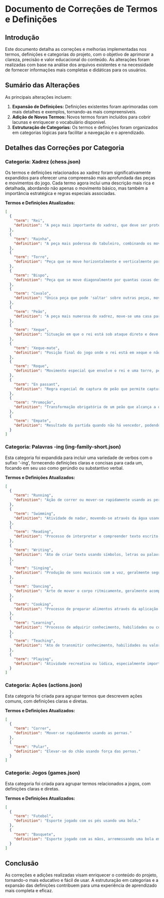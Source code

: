 # Documento de Correções de Termos e Definições

## Introdução

Este documento detalha as correções e melhorias implementadas nos termos, definições e categorias do projeto, com o objetivo de aprimorar a clareza, precisão e valor educacional do conteúdo. As alterações foram realizadas com base na análise dos arquivos existentes e na necessidade de fornecer informações mais completas e didáticas para os usuários.

## Sumário das Alterações

As principais alterações incluem:

1.  **Expansão de Definições:** Definições existentes foram aprimoradas com mais detalhes e exemplos, tornando-as mais compreensíveis.
2.  **Adição de Novos Termos:** Novos termos foram incluídos para cobrir lacunas e enriquecer o vocabulário disponível.
3.  **Estruturação de Categorias:** Os termos e definições foram organizados em categorias lógicas para facilitar a navegação e o aprendizado.

## Detalhes das Correções por Categoria

### Categoria: Xadrez (chess.json)

Os termos e definições relacionados ao xadrez foram significativamente expandidos para oferecer uma compreensão mais aprofundada das peças e movimentos do jogo. Cada termo agora inclui uma descrição mais rica e detalhada, abordando não apenas o movimento básico, mas também a importância estratégica e regras especiais associadas.

**Termos e Definições Atualizados:**




```json
[
  {
    "term": "Rei",
    "definition": "A peça mais importante do xadrez, que deve ser protegida a todo custo. Move-se uma casa em qualquer direção e sua captura significa o fim da partida."
  },
  {
    "term": "Rainha",
    "definition": "A peça mais poderosa do tabuleiro, combinando os movimentos da torre e do bispo. Pode mover-se em qualquer direção por quantas casas desejar."
  },
  {
    "term": "Torre",
    "definition": "Peça que se move horizontalmente e verticalmente por quantas casas desejar. Participa do movimento especial chamado roque junto com o rei."
  },
  {
    "term": "Bispo",
    "definition": "Peça que se move diagonalmente por quantas casas desejar, sempre permanecendo nas casas da mesma cor durante toda a partida."
  },
  {
    "term": "Cavalo",
    "definition": "Única peça que pode 'saltar' sobre outras peças, movendo-se em formato de 'L': duas casas em uma direção e uma casa perpendicular."
  },
  {
    "term": "Peão",
    "definition": "A peça mais numerosa do xadrez, move-se uma casa para frente, mas captura diagonalmente. Pode ser promovido ao alcançar a oitava fileira."
  },
  {
    "term": "Xeque",
    "definition": "Situação em que o rei está sob ataque direto e deve ser movido, protegido ou o atacante deve ser capturado imediatamente."
  },
  {
    "term": "Xeque-mate",
    "definition": "Posição final do jogo onde o rei está em xeque e não há movimento legal que possa salvá-lo, resultando na vitória do oponente."
  },
  {
    "term": "Roque",
    "definition": "Movimento especial que envolve o rei e uma torre, permitindo maior segurança ao rei e desenvolvimento da torre simultaneamente."
  },
  {
    "term": "En passant",
    "definition": "Regra especial de captura de peão que permite capturar um peão adversário que avançou duas casas, como se tivesse avançado apenas uma."
  },
  {
    "term": "Promoção",
    "definition": "Transformação obrigatória de um peão que alcança a oitava fileira em qualquer peça (exceto rei), geralmente escolhe-se a rainha."
  },
  {
    "term": "Empate",
    "definition": "Resultado da partida quando não há vencedor, podendo ocorrer por afogamento, repetição de posições, regra dos 50 movimentos ou acordo mútuo."
  }
]
```

### Categoria: Palavras -ing (ing-family-short.json)

Esta categoria foi expandida para incluir uma variedade de verbos com o sufixo '-ing', fornecendo definições claras e concisas para cada um, focando em seu uso como gerúndio ou substantivo verbal.

**Termos e Definições Atualizados:**




```json
[
  {
    "term": "Running",
    "definition": "Ação de correr ou mover-se rapidamente usando as pernas. Também pode significar 'funcionando' quando se refere a máquinas ou sistemas."
  },
  {
    "term": "Swimming",
    "definition": "Atividade de nadar, movendo-se através da água usando movimentos coordenados dos braços e pernas."
  },
  {
    "term": "Reading",
    "definition": "Processo de interpretar e compreender texto escrito, uma habilidade fundamental para o aprendizado e comunicação."
  },
  {
    "term": "Writing",
    "definition": "Ato de criar texto usando símbolos, letras ou palavras para comunicar ideias, pensamentos ou informações."
  },
  {
    "term": "Singing",
    "definition": "Produção de sons musicais com a voz, geralmente seguindo uma melodia e ritmo específicos."
  },
  {
    "term": "Dancing",
    "definition": "Arte de mover o corpo ritmicamente, geralmente acompanhando música, como forma de expressão ou entretenimento."
  },
  {
    "term": "Cooking",
    "definition": "Processo de preparar alimentos através da aplicação de calor e combinação de ingredientes para criar refeições."
  },
  {
    "term": "Learning",
    "definition": "Processo de adquirir conhecimento, habilidades ou compreensão através de estudo, experiência ou ensino."
  },
  {
    "term": "Teaching",
    "definition": "Ato de transmitir conhecimento, habilidades ou valores para outras pessoas através de instrução e orientação."
  },
  {
    "term": "Playing",
    "definition": "Atividade recreativa ou lúdica, especialmente importante para o desenvolvimento infantil e entretenimento."
  }
]
```

### Categoria: Ações (actions.json)

Esta categoria foi criada para agrupar termos que descrevem ações comuns, com definições claras e diretas.

**Termos e Definições Atualizados:**




```json
[
  {
    "term": "Correr",
    "definition": "Mover-se rapidamente usando as pernas."
  },
  {
    "term": "Pular",
    "definition": "Elevar-se do chão usando força das pernas."
  }
]
```

### Categoria: Jogos (games.json)

Esta categoria foi criada para agrupar termos relacionados a jogos, com definições claras e diretas.

**Termos e Definições Atualizados:**




```json
[
  {
    "term": "Futebol",
    "definition": "Esporte jogado com os pés usando uma bola."
  },
  {
    "term": "Basquete",
    "definition": "Esporte jogado com as mãos, arremessando uma bola em uma cesta."
  }
]
```

## Conclusão

As correções e adições realizadas visam enriquecer o conteúdo do projeto, tornando-o mais educativo e fácil de usar. A estruturação em categorias e a expansão das definições contribuem para uma experiência de aprendizado mais completa e eficaz.



